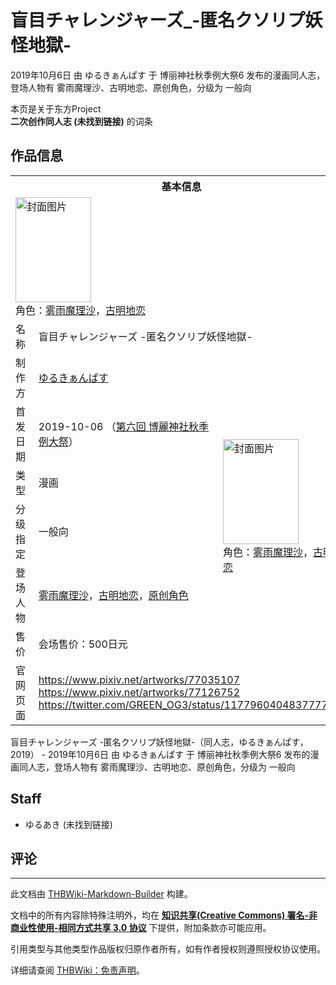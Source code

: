 # 盲目チャレンジャーズ_-匿名クソリプ妖怪地獄-

<!-- source html: G:\repos\THBWiki-Markdown-Builder\THBWikiMarkdown\Temp\main\b\bc\ns0%3A%E7%9B%B2%E7%9B%AE%E3%83%81%E3%83%A3%E3%83%AC%E3%83%B3%E3%82%B8%E3%83%A3%E3%83%BC%E3%82%BA_-%E5%8C%BF%E5%90%8D%E3%82%AF%E3%82%BD%E3%83%AA%E3%83%97%E5%A6%96%E6%80%AA%E5%9C%B0%E7%8D%84-.html -->

2019年10月6日 由 ゆるきぁんぱす 于 博丽神社秋季例大祭6 发布的漫画同人志，登场人物有 雾雨魔理沙、古明地恋、原创角色，分级为 一般向

本页是关于东方Project  
 **二次创作同人志 (未找到链接)** 的词条
## 作品信息

<table><tbody><tr><th colspan="3">基本信息</th></tr><tr><td class="cover-artwork-mobile" colspan="2"><a href="./文件-盲目チャレンジャーズ_-匿名クソリプ妖怪地獄-封面.jpg.md" class="image" title="封面图片"><img alt="封面图片" src="https://upload.thwiki.cc/thumb/a/a3/%E7%9B%B2%E7%9B%AE%E3%83%81%E3%83%A3%E3%83%AC%E3%83%B3%E3%82%B8%E3%83%A3%E3%83%BC%E3%82%BA_-%E5%8C%BF%E5%90%8D%E3%82%AF%E3%82%BD%E3%83%AA%E3%83%97%E5%A6%96%E6%80%AA%E5%9C%B0%E7%8D%84-%E5%B0%81%E9%9D%A2.jpg/121px-%E7%9B%B2%E7%9B%AE%E3%83%81%E3%83%A3%E3%83%AC%E3%83%B3%E3%82%B8%E3%83%A3%E3%83%BC%E3%82%BA_-%E5%8C%BF%E5%90%8D%E3%82%AF%E3%82%BD%E3%83%AA%E3%83%97%E5%A6%96%E6%80%AA%E5%9C%B0%E7%8D%84-%E5%B0%81%E9%9D%A2.jpg" decoding="async" loading="lazy" width="121" height="168" srcset="https://upload.thwiki.cc/thumb/a/a3/%E7%9B%B2%E7%9B%AE%E3%83%81%E3%83%A3%E3%83%AC%E3%83%B3%E3%82%B8%E3%83%A3%E3%83%BC%E3%82%BA_-%E5%8C%BF%E5%90%8D%E3%82%AF%E3%82%BD%E3%83%AA%E3%83%97%E5%A6%96%E6%80%AA%E5%9C%B0%E7%8D%84-%E5%B0%81%E9%9D%A2.jpg/181px-%E7%9B%B2%E7%9B%AE%E3%83%81%E3%83%A3%E3%83%AC%E3%83%B3%E3%82%B8%E3%83%A3%E3%83%BC%E3%82%BA_-%E5%8C%BF%E5%90%8D%E3%82%AF%E3%82%BD%E3%83%AA%E3%83%97%E5%A6%96%E6%80%AA%E5%9C%B0%E7%8D%84-%E5%B0%81%E9%9D%A2.jpg 1.5x, https://upload.thwiki.cc/thumb/a/a3/%E7%9B%B2%E7%9B%AE%E3%83%81%E3%83%A3%E3%83%AC%E3%83%B3%E3%82%B8%E3%83%A3%E3%83%BC%E3%82%BA_-%E5%8C%BF%E5%90%8D%E3%82%AF%E3%82%BD%E3%83%AA%E3%83%97%E5%A6%96%E6%80%AA%E5%9C%B0%E7%8D%84-%E5%B0%81%E9%9D%A2.jpg/242px-%E7%9B%B2%E7%9B%AE%E3%83%81%E3%83%A3%E3%83%AC%E3%83%B3%E3%82%B8%E3%83%A3%E3%83%BC%E3%82%BA_-%E5%8C%BF%E5%90%8D%E3%82%AF%E3%82%BD%E3%83%AA%E3%83%97%E5%A6%96%E6%80%AA%E5%9C%B0%E7%8D%84-%E5%B0%81%E9%9D%A2.jpg 2x" data-file-width="830" data-file-height="1152"></a><div class="cover-char">角色：<a href="./雾雨魔理沙.md" title="雾雨魔理沙">雾雨魔理沙</a>，<a href="./古明地恋.md" title="古明地恋">古明地恋</a></div></td>
</tr><tr><td class="label">名称</td><td colspan="2"> 盲目チャレンジャーズ -匿名クソリプ妖怪地獄- </td></tr><tr><td class="label">制作方</td><td><a href="./ゆるきぁんぱす.md" title="ゆるきぁんぱす">ゆるきぁんぱす</a></td><td class="cover-artwork" rowspan="6" style="min-width:168px;"><a href="./文件-盲目チャレンジャーズ_-匿名クソリプ妖怪地獄-封面.jpg.md" class="image" title="封面图片"><img alt="封面图片" src="https://upload.thwiki.cc/thumb/a/a3/%E7%9B%B2%E7%9B%AE%E3%83%81%E3%83%A3%E3%83%AC%E3%83%B3%E3%82%B8%E3%83%A3%E3%83%BC%E3%82%BA_-%E5%8C%BF%E5%90%8D%E3%82%AF%E3%82%BD%E3%83%AA%E3%83%97%E5%A6%96%E6%80%AA%E5%9C%B0%E7%8D%84-%E5%B0%81%E9%9D%A2.jpg/121px-%E7%9B%B2%E7%9B%AE%E3%83%81%E3%83%A3%E3%83%AC%E3%83%B3%E3%82%B8%E3%83%A3%E3%83%BC%E3%82%BA_-%E5%8C%BF%E5%90%8D%E3%82%AF%E3%82%BD%E3%83%AA%E3%83%97%E5%A6%96%E6%80%AA%E5%9C%B0%E7%8D%84-%E5%B0%81%E9%9D%A2.jpg" decoding="async" loading="lazy" width="121" height="168" srcset="https://upload.thwiki.cc/thumb/a/a3/%E7%9B%B2%E7%9B%AE%E3%83%81%E3%83%A3%E3%83%AC%E3%83%B3%E3%82%B8%E3%83%A3%E3%83%BC%E3%82%BA_-%E5%8C%BF%E5%90%8D%E3%82%AF%E3%82%BD%E3%83%AA%E3%83%97%E5%A6%96%E6%80%AA%E5%9C%B0%E7%8D%84-%E5%B0%81%E9%9D%A2.jpg/181px-%E7%9B%B2%E7%9B%AE%E3%83%81%E3%83%A3%E3%83%AC%E3%83%B3%E3%82%B8%E3%83%A3%E3%83%BC%E3%82%BA_-%E5%8C%BF%E5%90%8D%E3%82%AF%E3%82%BD%E3%83%AA%E3%83%97%E5%A6%96%E6%80%AA%E5%9C%B0%E7%8D%84-%E5%B0%81%E9%9D%A2.jpg 1.5x, https://upload.thwiki.cc/thumb/a/a3/%E7%9B%B2%E7%9B%AE%E3%83%81%E3%83%A3%E3%83%AC%E3%83%B3%E3%82%B8%E3%83%A3%E3%83%BC%E3%82%BA_-%E5%8C%BF%E5%90%8D%E3%82%AF%E3%82%BD%E3%83%AA%E3%83%97%E5%A6%96%E6%80%AA%E5%9C%B0%E7%8D%84-%E5%B0%81%E9%9D%A2.jpg/242px-%E7%9B%B2%E7%9B%AE%E3%83%81%E3%83%A3%E3%83%AC%E3%83%B3%E3%82%B8%E3%83%A3%E3%83%BC%E3%82%BA_-%E5%8C%BF%E5%90%8D%E3%82%AF%E3%82%BD%E3%83%AA%E3%83%97%E5%A6%96%E6%80%AA%E5%9C%B0%E7%8D%84-%E5%B0%81%E9%9D%A2.jpg 2x" data-file-width="830" data-file-height="1152"></a><div class="cover-char">角色：<a href="./雾雨魔理沙.md" title="雾雨魔理沙">雾雨魔理沙</a>，<a href="./古明地恋.md" title="古明地恋">古明地恋</a></div></td>
</tr><tr><td class="label">首发日期</td><td>2019-10-06&#160;（<a href="/展会作品列表?e=%E5%8D%9A%E4%B8%BD%E7%A5%9E%E7%A4%BE%E7%A7%8B%E5%AD%A3%E4%BE%8B%E5%A4%A7%E7%A5%AD%236">第六回 博麗神社秋季例大祭</a>）</td></tr><tr><td class="label">类型</td><td>漫画</td></tr><tr><td class="label">分级指定</td><td>一般向</td></tr><tr><td class="label">登场人物</td><td><a href="./雾雨魔理沙.md" title="雾雨魔理沙">雾雨魔理沙</a>，<a href="./古明地恋.md" title="古明地恋">古明地恋</a>，<a href="/index.php?title=%E5%8E%9F%E5%88%9B%E8%A7%92%E8%89%B2&amp;action=edit&amp;redlink=1" class="new" title="原创角色（页面不存在）">原创角色</a></td></tr><tr><td class="label">售价</td><td>会场售价：500日元</td></tr>
<tr><td class="label">官网页面</td><td colspan="2"><a rel="nofollow" class="external free" href="https://www.pixiv.net/artworks/77035107">https://www.pixiv.net/artworks/77035107</a><br><a rel="nofollow" class="external free" href="https://www.pixiv.net/artworks/77126752">https://www.pixiv.net/artworks/77126752</a><br><a rel="nofollow" class="external free" href="https://twitter.com/GREEN_OG3/status/1177960404837777409">https://twitter.com/GREEN_OG3/status/1177960404837777409</a></td></tr></tbody></table>

盲目チャレンジャーズ -匿名クソリプ妖怪地獄-（同人志，ゆるきぁんぱす，2019） - 2019年10月6日 由 ゆるきぁんぱす 于 博丽神社秋季例大祭6 发布的漫画同人志，登场人物有 雾雨魔理沙、古明地恋、原创角色，分级为 一般向
## Staff
- ゆるあき (未找到链接)

## 评论




---

此文档由 [THBWiki-Markdown-Builder](https://github.com/Delsin-Yu/THBWiki-Markdown-Builder) 构建。

文档中的所有内容除特殊注明外，均在 [**知识共享(Creative Commons) 署名-非商业性使用-相同方式共享 3.0 协议**](https://creativecommons.org/licenses/by-sa/3.0/deed.zh-hans) 下提供，附加条款亦可能应用。

引用类型与其他类型作品版权归原作者所有，如有作者授权则遵照授权协议使用。

详细请查阅 [THBWiki：免责声明](https://thbwiki.cc/THBWiki:%E5%85%8D%E8%B4%A3%E5%A3%B0%E6%98%8E)。

